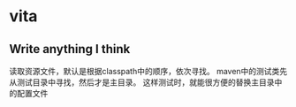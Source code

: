 # vita
Write anything I think
---
读取资源文件，默认是根据classpath中的顺序，依次寻找。
maven中的测试类先从测试目录中寻找，然后才是主目录。
这样测试时，就能很方便的替换主目录中的配置文件
